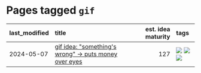 # Pages tagged `gif`

|last_modified|title|est. idea maturity|tags
|:---|:---|---:|:---|
|2024-05-07|[gif idea: "something's wrong" -> puts money over eyes](../ducktales_gif.md)|127|[![](https://img.shields.io/badge/tag-art-5e378d)](../tags/art.md) [![](https://img.shields.io/badge/tag-ducktales-1661bc)](../tags/ducktales.md) [![](https://img.shields.io/badge/tag-gif-296bb1)](../tags/gif.md)|
